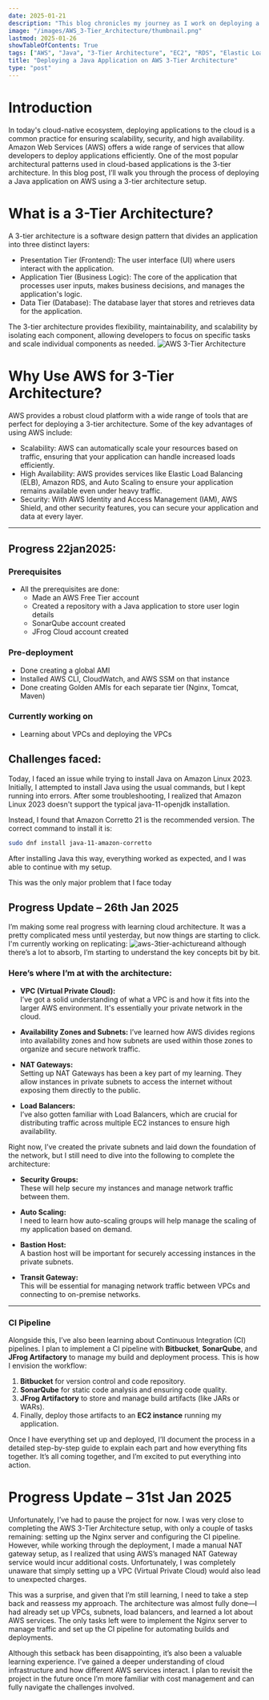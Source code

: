 ```yaml
---
date: 2025-01-21
description: "This blog chronicles my journey as I work on deploying a Java application using AWS's 3-Tier Architecture. It includes daily progress updates, challenges faced, and solutions implemented throughout the project. The goal is to create a scalable and secure architecture, utilizing AWS EC2 instances, RDS, and Elastic Load Balancers to manage different layers of the application."
image: "/images/AWS_3-Tier_Architecture/thumbnail.png"
lastmod: 2025-01-26
showTableOfContents: True
tags: ["AWS", "Java", "3-Tier Architecture", "EC2", "RDS", "Elastic Load Balancer", "Deployment", "Cloud Computing"]
title: "Deploying a Java Application on AWS 3-Tier Architecture"
type: "post"
---
```


# Introduction
In today's cloud-native ecosystem, deploying applications to the cloud is a common practice for ensuring scalability, security, and high availability. Amazon Web Services (AWS) offers a wide range of services that allow developers to deploy applications efficiently. One of the most popular architectural patterns used in cloud-based applications is the 3-tier architecture. In this blog post, I’ll walk you through the process of deploying a Java application on AWS using a 3-tier architecture setup.

# What is a 3-Tier Architecture?
A 3-tier architecture is a software design pattern that divides an application into three distinct layers:

- Presentation Tier (Frontend): The user interface (UI) where users interact with the application.
- Application Tier (Business Logic): The core of the application that processes user inputs, makes business decisions, and manages the application's logic.
- Data Tier (Database): The database layer that stores and retrieves data for the application.

The 3-tier architecture provides flexibility, maintainability, and scalability by isolating each component, allowing developers to focus on specific tasks and scale individual components as needed.
![AWS 3-Tier Architecture](/images/AWS_3-Tier_Architecture/diagram.png)

# Why Use AWS for 3-Tier Architecture?

AWS provides a robust cloud platform with a wide range of tools that are perfect for deploying a 3-tier architecture. Some of the key advantages of using AWS include:

- Scalability: AWS can automatically scale your resources based on traffic, ensuring that your application can handle increased loads efficiently.
- High Availability: AWS provides services like Elastic Load Balancing (ELB), Amazon RDS, and Auto Scaling to ensure your application remains available even under heavy traffic.
- Security: With AWS Identity and Access Management (IAM), AWS Shield, and other security features, you can secure your application and data at every layer.

---

## Progress 22jan2025:

### Prerequisites

- All the prerequisites are done:
  - Made an AWS Free Tier account
  - Created a repository with a Java application to store user login details
  - SonarQube account created
  - JFrog Cloud account created

### Pre-deployment

- Done creating a global AMI
- Installed AWS CLI, CloudWatch, and AWS SSM on that instance
- Done creating Golden AMIs for each separate tier (Nginx, Tomcat, Maven)

### Currently working on

- Learning about VPCs and deploying the VPCs

## Challenges faced:
Today, I faced an issue while trying to install Java on Amazon Linux 2023. Initially, I attempted to install Java using the usual commands, but I kept running into errors. After some troubleshooting, I realized that Amazon Linux 2023 doesn't support the typical java-11-openjdk installation.

Instead, I found that Amazon Corretto 21 is the recommended version. The correct command to install it is:
```bash
sudo dnf install java-11-amazon-corretto
```
After installing Java this way, everything worked as expected, and I was able to continue with my setup.

This was the only major problem that I face today

## Progress Update – 26th Jan 2025

I’m making some real progress with learning cloud architecture. It was a pretty complicated mess until yesterday, but now things are starting to click. I'm currently working on replicating: ![aws-3tier-achicture](/images/AWS_3-Tier_Architecture/aws-3-tier-architecture.png)and although there’s a lot to absorb, I’m starting to understand the key concepts bit by bit.

### Here’s where I’m at with the architecture:

- **VPC (Virtual Private Cloud):**  
  I’ve got a solid understanding of what a VPC is and how it fits into the larger AWS environment. It's essentially your private network in the cloud.

- **Availability Zones and Subnets:**
  I’ve learned how AWS divides regions into availability zones and how subnets are used within those zones to organize and secure network traffic.

- **NAT Gateways:**  
  Setting up NAT Gateways has been a key part of my learning. They allow instances in private subnets to access the internet without exposing them directly to the public.

- **Load Balancers:**  
  I’ve also gotten familiar with Load Balancers, which are crucial for distributing traffic across multiple EC2 instances to ensure high availability.

Right now, I’ve created the private subnets and laid down the foundation of the network, but I still need to dive into the following to complete the architecture:

- **Security Groups:**  
  These will help secure my instances and manage network traffic between them.

- **Auto Scaling:**  
  I need to learn how auto-scaling groups will help manage the scaling of my application based on demand.

- **Bastion Host:**  
  A bastion host will be important for securely accessing instances in the private subnets.

- **Transit Gateway:**  
  This will be essential for managing network traffic between VPCs and connecting to on-premise networks.

---

### CI Pipeline

Alongside this, I’ve also been learning about Continuous Integration (CI) pipelines. I plan to implement a CI pipeline with **Bitbucket**, **SonarQube**, and **JFrog Artifactory** to manage my build and deployment process. This is how I envision the workflow:

1. **Bitbucket** for version control and code repository.
2. **SonarQube** for static code analysis and ensuring code quality.
3. **JFrog Artifactory** to store and manage build artifacts (like JARs or WARs).
4. Finally, deploy those artifacts to an **EC2 instance** running my application.

Once I have everything set up and deployed, I’ll document the process in a detailed step-by-step guide to explain each part and how everything fits together. It’s all coming together, and I’m excited to put everything into action.

# Progress Update – 31st Jan 2025

Unfortunately, I’ve had to pause the project for now. I was very close to completing the AWS 3-Tier Architecture setup, with only a couple of tasks remaining: setting up the Nginx server and configuring the CI pipeline. However, while working through the deployment, I made a manual NAT gateway setup, as I realized that using AWS’s managed NAT Gateway service would incur additional costs. Unfortunately, I was completely unaware that simply setting up a VPC (Virtual Private Cloud) would also lead to unexpected charges.

This was a surprise, and given that I’m still learning, I need to take a step back and reassess my approach. The architecture was almost fully done—I had already set up VPCs, subnets, load balancers, and learned a lot about AWS services. The only tasks left were to implement the Nginx server to manage traffic and set up the CI pipeline for automating builds and deployments.

Although this setback has been disappointing, it’s also been a valuable learning experience. I’ve gained a deeper understanding of cloud infrastructure and how different AWS services interact. I plan to revisit the project in the future once I’m more familiar with cost management and can fully navigate the challenges involved.